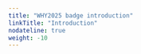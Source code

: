 ```yaml
---
title: "WHY2025 badge introduction"
linkTitle: "Introduction"
nodateline: true
weight: -10
---
```



